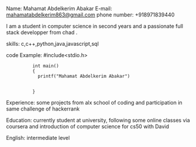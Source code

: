 Name: Mahamat Abdelkerim Abakar 
E-mail: mahamatabdelkerim863@gmail.com
phone number: +918971839440

I am a student in computer science in second years and a passionate full stack developper from chad .

skills: c,c++,python,java,javascript,sql

code Example: #include<stdio.h>
              
              int main()
              {
                printf("Mahamat Abdelkerim Abakar")


              }

Experience: some projects from alx school of coding and participation in same challenge of hackerrank

Education: currently student at  university, following some online classes via coursera and introduction of computer science for cs50 with David 

 English: intermediate level 